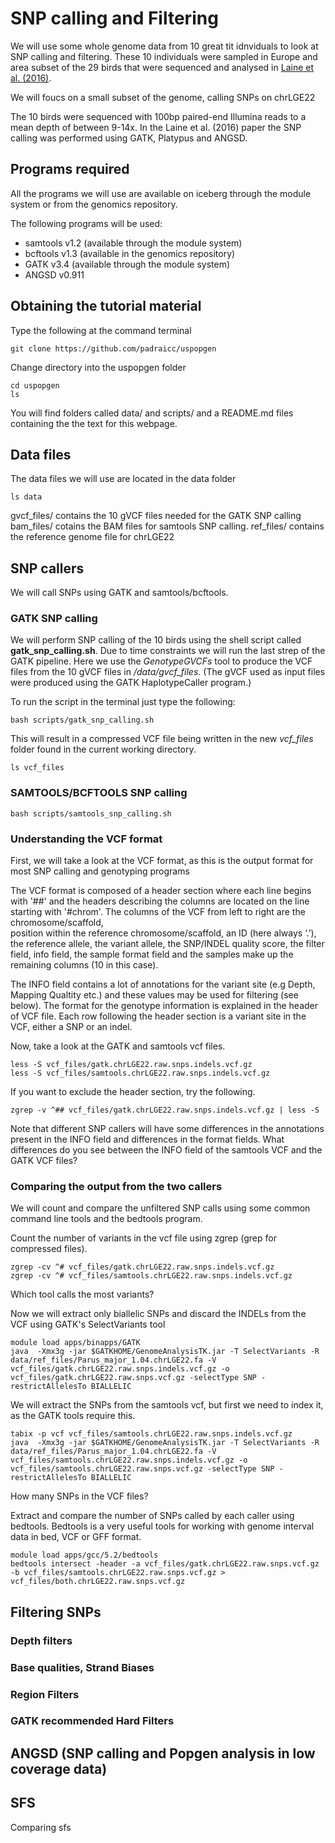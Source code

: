 # SNP calling and Filtering

We will use some whole genome data from 10 great tit idnviduals to look at SNP calling and filtering.
These 10 individuals were sampled in Europe and area subset of the 29 birds that were sequenced and 
analysed in [Laine et al. (2016)](http://www.nature.com/ncomms/2016/160125/ncomms10474/full/ncomms10474.html).

We will foucs on a small subset of the genome, calling SNPs on chrLGE22

The 10 birds were sequenced with 100bp paired-end Illumina reads to a mean depth of between 9-14x.
In the Laine et al. (2016) paper the SNP calling was performed using GATK, Platypus and ANGSD.

## Programs required
All the programs we will use are available on iceberg through the module system or from the genomics repository.

The following programs will be used:
    
* samtools v1.2 (available through the module system)
* bcftools v1.3 (available in the genomics repository)
* GATK v3.4 (available through the  module system)
* ANGSD v0.911

## Obtaining the tutorial material

Type the following at the command terminal

    git clone https://github.com/padraicc/uspopgen

Change directory into the uspopgen folder
    
    cd uspopgen
    ls
    
You will find folders called data/ and scripts/ and a README.md files containing the the text for this webpage.

## Data files

The data files we will use are located in the data folder

    ls data

gvcf_files/ contains the 10 gVCF files needed for the GATK SNP calling
bam_files/ cotains the BAM files for samtools SNP calling.
ref_files/ contains the reference genome file for chrLGE22

## SNP callers

We will call SNPs using GATK and samtools/bcftools.

### GATK SNP calling

We will perform SNP calling of the 10 birds using the shell script called **gatk_snp_calling.sh**. Due to time constraints
we will run the last strep of the GATK pipeline. Here we use the *GenotypeGVCFs* tool to produce the VCF files from the
10 gVCF files in */data/gvcf_files*. (The gVCF used as input files were produced using the GATK HaplotypeCaller program.) 

To run the script in the terminal just type the following:
    
    bash scripts/gatk_snp_calling.sh 

This will result in a compressed VCF file being written in the new *vcf_files* folder found in the current working 
directory.

    ls vcf_files

### SAMTOOLS/BCFTOOLS SNP calling

    bash scripts/samtools_snp_calling.sh
    
### Understanding the VCF format
First, we will take a look at the VCF format, as this is the output format for most SNP calling and genotyping programs
 
The VCF format is composed of a header section where each line begins with '##' and the headers describing the columns
are located on the line starting with '#chrom'. The columns of the VCF from left to right are the chromosome/scaffold,  
position within the reference chromosome/scaffold, an ID (here always ‘.’), the reference allele, the variant allele,
the SNP/INDEL quality score, the filter field, info field, the sample format field and the samples make up the remaining
columns (10 in this case).

The INFO field contains a lot of annotations for the variant site (e.g Depth, Mapping Qualtity etc.) and
these values may be used for filtering (see below). The format for the genotype information is explained in the header
of VCF file. Each row following the header section is a variant site in the VCF, either a SNP or an indel.

Now, take a look at the GATK and samtools vcf files.

    less -S vcf_files/gatk.chrLGE22.raw.snps.indels.vcf.gz
    less -S vcf_files/samtools.chrLGE22.raw.snps.indels.vcf.gz 

If you want to exclude the header section, try the following.
    
    zgrep -v ^## vcf_files/gatk.chrLGE22.raw.snps.indels.vcf.gz | less -S
    
Note that different SNP callers will have some differences in the annotations present in the INFO field and differences
in the format fields. What differences do you see between the INFO field of the samtools VCF and the GATK VCF files?

### Comparing the output from the two callers

We will count and compare the unfiltered SNP calls using some common command line tools and the bedtools program.

Count the number of variants in the vcf file using zgrep (grep for compressed files).

    zgrep -cv ^# vcf_files/gatk.chrLGE22.raw.snps.indels.vcf.gz 
    zgrep -cv ^# vcf_files/samtools.chrLGE22.raw.snps.indels.vcf.gz 
    
Which tool calls the most variants?

Now we will extract only biallelic SNPs and discard the INDELs from the VCF using GATK's SelectVariants tool
    
    module load apps/binapps/GATK
    java  -Xmx3g -jar $GATKHOME/GenomeAnalysisTK.jar -T SelectVariants -R data/ref_files/Parus_major_1.04.chrLGE22.fa -V vcf_files/gatk.chrLGE22.raw.snps.indels.vcf.gz -o vcf_files/gatk.chrLGE22.raw.snps.vcf.gz -selectType SNP -restrictAllelesTo BIALLELIC 

We will extract the SNPs from the samtools vcf, but first we need to index it, as the GATK tools require this.

    tabix -p vcf vcf_files/samtools.chrLGE22.raw.snps.indels.vcf.gz
    java  -Xmx3g -jar $GATKHOME/GenomeAnalysisTK.jar -T SelectVariants -R data/ref_files/Parus_major_1.04.chrLGE22.fa -V vcf_files/samtools.chrLGE22.raw.snps.indels.vcf.gz -o vcf_files/samtools.chrLGE22.raw.snps.vcf.gz -selectType SNP -restrictAllelesTo BIALLELIC 
    
How many SNPs in the VCF files?

Extract and compare the number of SNPs called by each caller using bedtools. Bedtools is a very useful tools for working
with genome interval data in bed, VCF or GFF format.

    module load apps/gcc/5.2/bedtools
    bedtools intersect -header -a vcf_files/gatk.chrLGE22.raw.snps.vcf.gz -b vcf_files/samtools.chrLGE22.raw.snps.vcf.gz > vcf_files/both.chrLGE22.raw.snps.vcf.gz
    
    
## Filtering SNPs

### Depth filters

### Base qualities, Strand Biases

### Region Filters

### GATK recommended Hard Filters

## ANGSD (SNP calling and Popgen analysis in low coverage data)

## SFS

Comparing sfs

